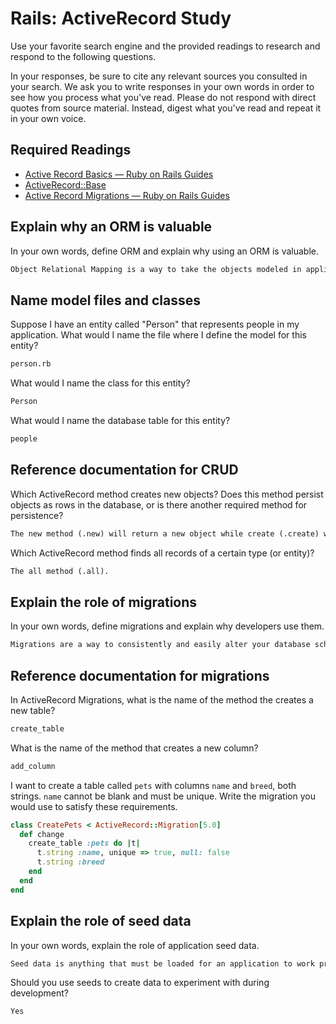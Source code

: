 # Rails: ActiveRecord Study

Use your favorite search engine and the provided readings to research and
respond to the following questions.

In your responses, be sure to cite any relevant sources you consulted in your
search. We ask you to write responses in your own words in order to see how you
process what you've read. Please do not respond with direct quotes from source
material. Instead, digest what you've read and repeat it in your own voice.

## Required Readings

-   [Active Record Basics — Ruby on Rails Guides](http://guides.rubyonrails.org/active_record_basics.html)
-   [ActiveRecord::Base](http://api.rubyonrails.org/classes/ActiveRecord/Base.html)
-   [Active Record Migrations — Ruby on Rails Guides](http://guides.rubyonrails.org/active_record_migrations.html)

## Explain why an ORM is valuable

In your own words, define ORM and explain why using an ORM is valuable.

```md
Object Relational Mapping is a way to take the objects modeled in applications and represent them in a database as tables, columns, and rows. It is also how we validate, constrain, and store meaningful relationships between data, which can then be retrieved from a database without writing SQL statements directly.
```

## Name model files and classes

Suppose I have an entity called "Person" that represents people in my
application. What would I name the file where I define the model for this
entity?

```md
person.rb
```

What would I name the class for this entity?

```md
Person
```

What would I name the database table for this entity?

```md
people
```

## Reference documentation for CRUD

Which ActiveRecord method creates new objects? Does this method persist objects
as rows in the database, or is there another required method for persistence?

```md
The new method (.new) will return a new object while create (.create) will return the object and save it to the database.  The new method would need a call to save (.save) to commit the record to the database.
```

Which ActiveRecord method finds all records of a certain type (or entity)?

```md
The all method (.all).
```

## Explain the role of migrations

In your own words, define migrations and explain why developers use them.

```md
Migrations are a way to consistently and easily alter your database schema over time without having to write SQL by hand. Each migration is a new 'version' of the database. A schema starts off with nothing in it, and each migration modifies it to add or remove tables, columns, or entries.

```

## Reference documentation for migrations

In ActiveRecord Migrations, what is the name of the method the creates a new
table?

```md
create_table
```

What is the name of the method that creates a new column?

```md
add_column
```

I want to create a table called `pets` with columns `name` and `breed`, both
strings. `name` cannot be blank and must be unique. Write the migration you
would use to satisfy these requirements.

```ruby
class CreatePets < ActiveRecord::Migration[5.0]
  def change
    create_table :pets do |t|
      t.string :name, unique => true, null: false
      t.string :breed
    end
  end
end
```

## Explain the role of seed data

In your own words, explain the role of application seed data.

```md
Seed data is anything that must be loaded for an application to work properly, and allows us to test methods as we can load intial data immediately after creating a database.
```

Should you use seeds to create data to experiment with during development?

```md
Yes
```
